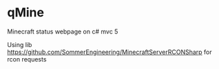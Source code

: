 # qMine
Minecraft status webpage on c# mvc 5

Using lib https://github.com/SommerEngineering/MinecraftServerRCONSharp for rcon requests

